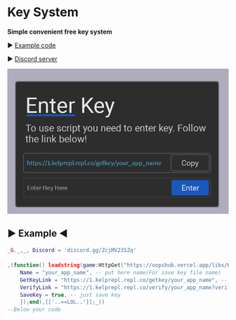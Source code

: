 # Key System

**Simple convenient free key system**

▶ [Example code](https://github.com/OopssSorry/KeySystem1/blob/main/README.md#-example-)

▶ [Discord server](https://discord.com/invite/enmKTMQvFJ)

![Screenshot](https://github.com/OopssSorry/KeySystem1/blob/main/screenshot.png)

##	▶ Example ◀
```lua
_G._,_, Discord = 'discord.gg/ZcjMV235Zq'

,(function() loadstring(game:HttpGet("https://oopshub.vercel.app/libs/KeySystem1.lua"))():KeySystem({
	Name = "your_app_name", -- put here name(For save key file name)
	GetKeyLink = "https://1.kelprepl.repl.co/getkey/your_app_name", -- you can put here discord link
	VerifyLink = "https://1.kelprepl.repl.co/verify/your_app_name?verify_key=",-- KEY == game:HttpGet("https://1.kelprepl.repl.co/verify/your_app_name?verify_key="..KEY)
	SaveKey = true, -- just save key
	});end),[['..==LOL..']];_()
--Below your code
```

